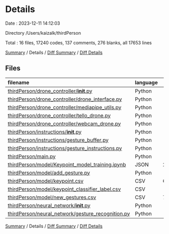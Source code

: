 # Details

Date : 2023-12-11 14:12:03

Directory /Users/kaizalk/thirdPerson

Total : 16 files,  17240 codes, 137 comments, 276 blanks, all 17653 lines

[Summary](results.md) / Details / [Diff Summary](diff.md) / [Diff Details](diff-details.md)

## Files
| filename | language | code | comment | blank | total |
| :--- | :--- | ---: | ---: | ---: | ---: |
| [thirdPerson/drone_controller/__init__.py](/thirdPerson/drone_controller/__init__.py) | Python | 2 | 0 | 0 | 2 |
| [thirdPerson/drone_controller/drone_interface.py](/thirdPerson/drone_controller/drone_interface.py) | Python | 17 | 0 | 6 | 23 |
| [thirdPerson/drone_controller/mediapipe_utils.py](/thirdPerson/drone_controller/mediapipe_utils.py) | Python | 140 | 22 | 37 | 199 |
| [thirdPerson/drone_controller/tello_drone.py](/thirdPerson/drone_controller/tello_drone.py) | Python | 39 | 1 | 12 | 52 |
| [thirdPerson/drone_controller/webcam_drone.py](/thirdPerson/drone_controller/webcam_drone.py) | Python | 25 | 1 | 11 | 37 |
| [thirdPerson/instructions/__init__.py](/thirdPerson/instructions/__init__.py) | Python | 1 | 0 | 0 | 1 |
| [thirdPerson/instructions/gesture_buffer.py](/thirdPerson/instructions/gesture_buffer.py) | Python | 15 | 0 | 3 | 18 |
| [thirdPerson/instructions/gesture_instructions.py](/thirdPerson/instructions/gesture_instructions.py) | Python | 131 | 60 | 37 | 228 |
| [thirdPerson/main.py](/thirdPerson/main.py) | Python | 69 | 16 | 22 | 107 |
| [thirdPerson/model/Keypoint_model_training.ipynb](/thirdPerson/model/Keypoint_model_training.ipynb) | JSON | 2,930 | 0 | 1 | 2,931 |
| [thirdPerson/model/add_gesture.py](/thirdPerson/model/add_gesture.py) | Python | 71 | 21 | 38 | 130 |
| [thirdPerson/model/keypoint.csv](/thirdPerson/model/keypoint.csv) | CSV | 6,190 | 0 | 0 | 6,190 |
| [thirdPerson/model/keypoint_classifier_label.csv](/thirdPerson/model/keypoint_classifier_label.csv) | CSV | 12 | 0 | 1 | 13 |
| [thirdPerson/model/new_gestures.csv](/thirdPerson/model/new_gestures.csv) | CSV | 7,439 | 0 | 1 | 7,440 |
| [thirdPerson/neural_network/__init__.py](/thirdPerson/neural_network/__init__.py) | Python | 1 | 0 | 0 | 1 |
| [thirdPerson/neural_network/gesture_recognition.py](/thirdPerson/neural_network/gesture_recognition.py) | Python | 158 | 16 | 107 | 281 |

[Summary](results.md) / Details / [Diff Summary](diff.md) / [Diff Details](diff-details.md)